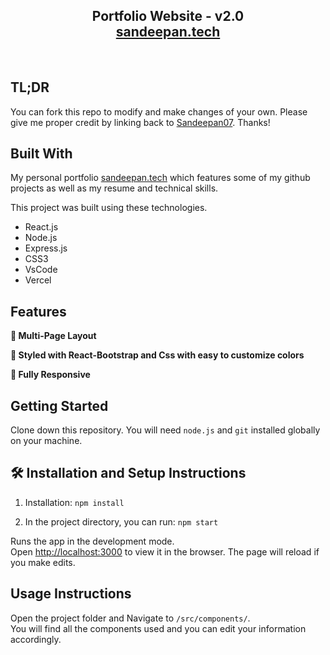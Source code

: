 <h2 align="center">
  Portfolio Website - v2.0<br/>
  <a href="https://sandeepan.vercel.app/" target="_blank">sandeepan.tech</a>
</h2>
</div>

<br/>


## TL;DR

You can fork this repo to modify and make changes of your own. Please give me proper credit by linking back to [Sandeepan07](https://github.com/Sandeepan07). Thanks!

## Built With

My personal portfolio <a href="https://sandeepan.vercel.app/" target="_blank">sandeepan.tech</a> which features some of my github projects as well as my resume and technical skills.<br/>

This project was built using these technologies.

- React.js
- Node.js
- Express.js
- CSS3
- VsCode
- Vercel

## Features

**📖 Multi-Page Layout**

**🎨 Styled with React-Bootstrap and Css with easy to customize colors**

**📱 Fully Responsive**

## Getting Started

Clone down this repository. You will need `node.js` and `git` installed globally on your machine.

## 🛠 Installation and Setup Instructions

1. Installation: `npm install`

2. In the project directory, you can run: `npm start`

Runs the app in the development mode.\
Open [http://localhost:3000](http://localhost:3000) to view it in the browser.
The page will reload if you make edits.

## Usage Instructions

Open the project folder and Navigate to `/src/components/`. <br/>
You will find all the components used and you can edit your information accordingly.

